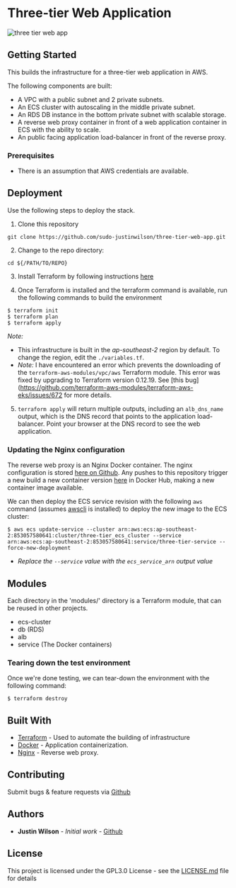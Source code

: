# Three-tier Web Application

![three tier web app](https://github.com/sudo-justinwilson/three-tier-web-app/blob/master/.three-tier-web-app-diagram.png)

## Getting Started

This builds the infrastructure for a three-tier web application in AWS.

The following components are built:

* A VPC with a public subnet and 2 private subnets.
* An ECS cluster with autoscaling in the middle private subnet.
* An RDS DB instance in the bottom private subnet with scalable storage.
* A reverse web proxy container in front of a web application container in ECS with the ability to scale.
* An public facing application load-balancer in front of the reverse proxy.

### Prerequisites

- There is an assumption that AWS credentials are available.

## Deployment

Use the following steps to deploy the stack.

1) Clone this repository

```
git clone https://github.com/sudo-justinwilson/three-tier-web-app.git
```

2) Change to the repo directory:

```
cd ${/PATH/TO/REPO}
```

3) Install Terraform by following instructions [here](https://learn.hashicorp.com/terraform/getting-started/install.html)


4) Once Terraform is installed and the terraform command is available, run the following commands to build the environment

```
$ terraform init
$ terraform plan
$ terraform apply     
```

_Note:_
* This infrastructure is built in the _ap-southeast-2_ region by default. To change the region, edit the `./variables.tf`.
* _Note:_ I have encountered an error which prevents the downloading of the `terraform-aws-modules/vpc/aws` Terraform module. This error was fixed by upgrading to Terraform version 0.12.19. See [this bug](https://github.com/terraform-aws-modules/terraform-aws-eks/issues/672 for more details.

5) `terraform apply` will return multiple outputs, including an `alb_dns_name` output, which is the DNS record that points to the application load-balancer.
Point your browser at the DNS record to see the web application.

### Updating the Nginx configuration

The reverse web proxy is an Nginx Docker container. The nginx configuration is stored [here on Github](https://github.com/sudo-justinwilson/nginx-config). Any pushes to this repository trigger a new build a new container version [here](https://hub.docker.com/repository/docker/justinwilson/nginx-config) in Docker Hub, making a new container image available.

We can then deploy the ECS service revision with the following `aws` command (assumes [awscli](https://docs.aws.amazon.com/cli/latest/userguide/cli-chap-install.html) is installed) to deploy the new image to the ECS cluster:

```
$ aws ecs update-service --cluster arn:aws:ecs:ap-southeast-2:853057580641:cluster/three-tier_ecs_cluster --service arn:aws:ecs:ap-southeast-2:853057580641:service/three-tier-service --force-new-deployment
```
* _Replace the `--service` value with the `ecs_service_arn` output value_

## Modules
Each directory in the 'modules/' directory is a Terraform module, that can be reused in other projects.

* ecs-cluster
* db (RDS)
* alb
* service (The Docker containers)

### Tearing down the test environment

Once we're done testing, we can tear-down the environment with the following command:

```
$ terraform destroy
```

## Built With

* [Terraform](https://terraform.io) - Used to automate the building of infrastructure
* [Docker](https://docker.io) - Application containerization.
* [Nginx](https://nginx.org) - Reverse web proxy.

## Contributing

Submit bugs & feature requests via [Github](https://github.com/sudo-justinwilson/three-tier-web-app)

## Authors

* **Justin Wilson** - *Initial work* - [Github](https://github.com/sudo-justinwilson/)

## License

This project is licensed under the GPL3.0 License - see the [LICENSE.md](LICENSE.md) file for details

